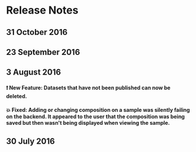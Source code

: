 # Release Notes

## 31 October 2016

## 23 September 2016

## 3 August 2016
#### :exclamation: **New Feature:** Datasets that have not been published can now be deleted.
#### :boom: **Fixed:** Adding or changing composition on a sample was silently failing on the backend. It appeared to the user that the composition was being saved but then wasn't being displayed when viewing the sample.

## 30 July 2016

